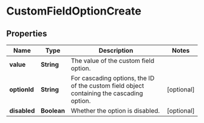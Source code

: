 # CustomFieldOptionCreate

## Properties
Name | Type | Description | Notes
------------ | ------------- | ------------- | -------------
**value** | **String** | The value of the custom field option. | 
**optionId** | **String** | For cascading options, the ID of the custom field object containing the cascading option. |  [optional]
**disabled** | **Boolean** | Whether the option is disabled. |  [optional]
